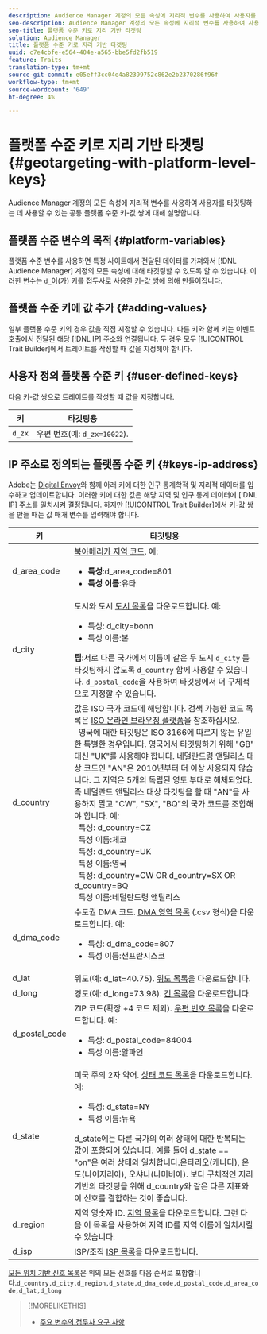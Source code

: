 ```yaml
---
description: Audience Manager 계정의 모든 속성에 지리적 변수를 사용하여 사용자를 타깃팅하는 데 사용할 수 있는 공통 플랫폼 수준 키-값 쌍에 대해 설명합니다.
seo-description: Audience Manager 계정의 모든 속성에 지리적 변수를 사용하여 사용자를 타깃팅하는 데 사용할 수 있는 공통 플랫폼 수준 키-값 쌍에 대해 설명합니다.
seo-title: 플랫폼 수준 키로 지리 기반 타겟팅
solution: Audience Manager
title: 플랫폼 수준 키로 지리 기반 타겟팅
uuid: c7e4cbfe-e564-404e-a565-bbe5fd2fb519
feature: Traits
translation-type: tm+mt
source-git-commit: e05eff3cc04e4a82399752c862e2b2370286f96f
workflow-type: tm+mt
source-wordcount: '649'
ht-degree: 4%

---
```



# 플랫폼 수준 키로 지리 기반 타겟팅 {#geotargeting-with-platform-level-keys}

Audience Manager 계정의 모든 속성에 지리적 변수를 사용하여 사용자를 타깃팅하는 데 사용할 수 있는 공통 플랫폼 수준 키-값 쌍에 대해 설명합니다.

<!-- c_tb_platform_vars.xml -->

## 플랫폼 수준 변수의 목적 {#platform-variables}

플랫폼 수준 변수를 사용하면 특정 사이트에서 전달된 데이터를 가져와서 [!DNL Audience Manager] 계정의 모든 속성에 대해 타깃팅할 수 있도록 할 수 있습니다. 이러한 변수는 `d_`이(가) 키를 접두사로 사용한 [키-값 쌍](../../reference/key-value-pairs-explained.md)에 의해 만들어집니다.

## 플랫폼 수준 키에 값 추가 {#adding-values}

일부 플랫폼 수준 키의 경우 값을 직접 지정할 수 있습니다. 다른 키와 함께 키는 이벤트 호출에서 전달된 해당 [!DNL IP] 주소와 연결됩니다. 두 경우 모두 [!UICONTROL Trait Builder]에서 트레이트를 작성할 때 값을 지정해야 합니다.

## 사용자 정의 플랫폼 수준 키 {#user-defined-keys}

다음 키-값 쌍으로 트레이트를 작성할 때 값을 지정합니다.

| 키 | 타깃팅용 |
|---|---|
| `d_zx` | 우편 번호(예: `d_zx=10022`). |

## IP 주소로 정의되는 플랫폼 수준 키 {#keys-ip-address}

Adobe는 [Digital Envoy](https://www.digitalenvoy.com/)와 함께 아래 키에 대한 인구 통계학적 및 지리적 데이터를 입수하고 업데이트합니다. 이러한 키에 대한 값은 해당 지역 및 인구 통계 데이터에 [!DNL IP] 주소를 일치시켜 결정됩니다. 하지만 [!UICONTROL Trait Builder]에서 키-값 쌍을 만들 때는 값 매개 변수를 입력해야 합니다.

| 키 | 타깃팅용 |
|--- |--- |
| d_area_code | [북아메리카 지역 코드](https://en.wikipedia.org/wiki/List_of_North_American_Numbering_Plan_area_codes).  예: <ul><li>**특성**:d_area_code=801</li><li>**특성 이름**:유타</li></ul> |
| d_city | 도시와 도시 [도시 목록](assets/d_city.txt)을 다운로드합니다.  예: <ul><li>특성: d_city=bonn</li><li>특성 이름:본</li></ul> **팁**:서로 다른 국가에서 이름이 같은 두 도시 `d_city` 를 타깃팅하지 않도록  `d_country` 함께 사용할 수 있습니다. `d_postal_code`을 사용하여 타깃팅에서 더 구체적으로 지정할 수 있습니다. |
| d_country | 값은 ISO 국가 코드에 해당합니다. 검색 가능한 코드 목록은 [ISO 온라인 브라우징 플랫폼](https://www.iso.org/obp/ui/#home)을 참조하십시오. <br>  영국에 대한 타깃팅은 ISO 3166에 따르지 않는 유일한 특별한 경우입니다. 영국에서 타깃팅하기 위해 &quot;GB&quot; 대신 &quot;UK&quot;를 사용해야 합니다.  네덜란드령 앤틸리스 대상 코드인 &quot;AN&quot;은 2010년부터 더 이상 사용되지 않습니다. 그 지역은 5개의 독립된 영토 부대로 해체되었다. 즉 네덜란드 앤틸리스 대상 타깃팅을 할 때 &quot;AN&quot;을 사용하지 말고 &quot;CW&quot;, &quot;SX&quot;, &quot;BQ&quot;의 국가 코드를 조합해야 합니다.  예: <br>  특성: d_country=CZ <br>  특성 이름:체코 <br>  특성: d_country=UK <br>  특성 이름:영국 <br>  특성: d_country=CW OR d_country=SX OR d_country=BQ <br>  특성 이름:네덜란드령 앤틸리스 |
| d_dma_code | 수도권 DMA 코드. [DMA 영역 목록](assets/DMAregions.csv) (.csv 형식)을 다운로드합니다.  예: <ul><li>특성: d_dma_code=807</li><li>특성 이름:샌프란시스코</li></ul> |
| d_lat | 위도(예: d_lat=40.75). [위도 목록](assets/d_lat.txt)을 다운로드합니다. |
| d_long | 경도(예: d_long=73.98). [긴 목록](assets/d_long.txt)을 다운로드합니다. |
| d_postal_code | ZIP 코드(확장 +4 코드 제외). [우편 번호 목록](assets/d_postal_code.txt)을 다운로드합니다.  예: <ul><li>특성: d_postal_code=84004 </li><li>특성 이름:알파인</li></ul> |
| d_state | 미국 주의 2자 약어. [상태 코드 목록](assets/d_state.txt)을 다운로드합니다.  예: <ul><li>특성: d_state=NY </li><li>특성 이름:뉴욕</li></ul>d_state에는 다른 국가의 여러 상태에 대한 반복되는 값이 포함되어 있습니다. 예를 들어 d_state == &quot;on&quot;은 여러 상태와 일치합니다.온타리오(캐나다), 온도(나이지리아), 오샤나(나미비아). 보다 구체적인 지리 기반의 타깃팅을 위해 d_country와 같은 다른 지표와 이 신호를 결합하는 것이 좋습니다. |
| d_region | 지역 영숫자 ID. [지역 목록](assets/Country_RegionCodes_City.csv)을 다운로드합니다.  그런 다음 이 목록을 사용하여 지역 ID를 지역 이름에 일치시킬 수 있습니다. |
| d_isp | ISP/조직 [ISP 목록](assets/d_isp.txt)을 다운로드합니다. |

[모든 위치 기반 신호 목록](assets/all.txt)은 위의 모든 신호를 다음 순서로 포함합니다.`d_country,d_city,d_region,d_state,d_dma_code,d_postal_code,d_area_code,d_lat,d_long`

>[!MORELIKETHIS]
>
>* [주요 변수의 접두사 요구 사항](../../features/traits/trait-variable-prefixes.md)

